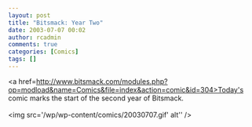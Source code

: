 ```yaml
---
layout: post
title: "Bitsmack: Year Two"
date: 2003-07-07 00:02
author: rcadmin
comments: true
categories: [Comics]
tags: []
---
```

<a href=http://www.bitsmack.com/modules.php?op=modload&name=Comics&file=index&action=comic&id=304>Today's comic</a> marks the start of the second year of Bitsmack.<Br><br><!--more--><img src='/wp/wp-content/comics/20030707.gif' alt'' />
